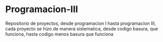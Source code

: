 # Programacion-III
Repositorio de proyectos, desde programacion I hasta programacion III, cada proyecto se hizo de manera sistematica, desde codigo basura, que funciona, hasta codigo menos basura que funciona
